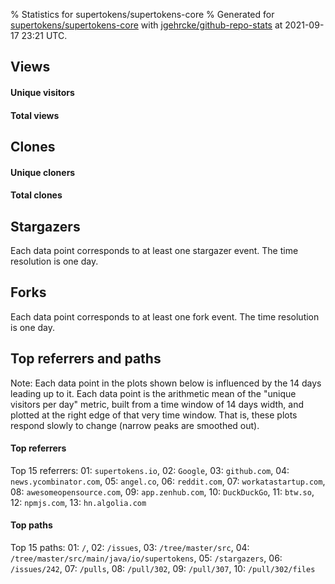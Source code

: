 % Statistics for supertokens/supertokens-core
% Generated for [supertokens/supertokens-core](https://github.com/supertokens/supertokens-core) with [jgehrcke/github-repo-stats](https://github.com/jgehrcke/github-repo-stats) at 2021-09-17 23:21 UTC.


## Views

#### Unique visitors
<div id="chart_views_unique" class="full-width-chart"></div>

#### Total views
<div id="chart_views_total" class="full-width-chart"></div>

<div class="pagebreak-for-print"> </div>


## Clones

#### Unique cloners
<div id="chart_clones_unique" class="full-width-chart"></div>

#### Total clones
<div id="chart_clones_total" class="full-width-chart"></div>



<div class="pagebreak-for-print"> </div>



## Stargazers

Each data point corresponds to at least one stargazer event.
The time resolution is one day.

<div id="chart_stargazers" class="full-width-chart"></div>




## Forks

Each data point corresponds to at least one fork event.
The time resolution is one day.

<div id="chart_forks" class="full-width-chart"></div>




<div class="pagebreak-for-print"> </div>



## Top referrers and paths


Note: Each data point in the plots shown below is influenced by the 14 days
leading up to it. Each data point is the arithmetic mean of the "unique
visitors per day" metric, built from a time window of 14 days width, and
plotted at the right edge of that very time window. That is, these plots
respond slowly to change (narrow peaks are smoothed out).




#### Top referrers


<div id="chart_referrers_top_n_alltime" class="full-width-chart"></div>

Top 15 referrers: 01: `supertokens.io`, 02: `Google`, 03: `github.com`, 04: `news.ycombinator.com`, 05: `angel.co`, 06: `reddit.com`, 07: `workatastartup.com`, 08: `awesomeopensource.com`, 09: `app.zenhub.com`, 10: `DuckDuckGo`, 11: `btw.so`, 12: `npmjs.com`, 13: `hn.algolia.com`





#### Top paths


<div id="chart_paths_top_n_alltime" class="full-width-chart"></div>

Top 15 paths: 01: `/`, 02: `/issues`, 03: `/tree/master/src`, 04: `/tree/master/src/main/java/io/supertokens`, 05: `/stargazers`, 06: `/issues/242`, 07: `/pulls`, 08: `/pull/302`, 09: `/pull/307`, 10: `/pull/302/files`


<script type="text/javascript">
    vegaEmbed('#chart_views_unique', {"$schema": "https://vega.github.io/schema/vega-lite/v4.8.1.json", "config": {"arc": {"fill": "#1b1e23"}, "area": {"fill": "#1b1e23"}, "axisBottom": {"domainColor": "#a9b4c4", "gridColor": "#a9b4c4", "labelColor": "#1b1e23", "labelFont": "relative-mono-11-pitch-pro, Menlo, monospace", "tickColor": "#a9b4c4", "titleColor": "#1b1e23", "titleFont": "relative-mono-11-pitch-pro, Menlo, monospace"}, "axisLeft": {"domainColor": "#a9b4c4", "gridColor": "#a9b4c4", "labelColor": "#1b1e23", "labelFont": "relative-mono-11-pitch-pro, Menlo, monospace", "tickColor": "#a9b4c4", "titleColor": "#1b1e23", "titleFont": "relative-mono-11-pitch-pro, Menlo, monospace"}, "axisX": {"grid": false}, "axisY": {"grid": false, "labelBound": true}, "background": "#FFFFFF", "group": {"fill": "#FFFFFF"}, "header": {"fontWeight": 400, "labelFont": "relative-mono-11-pitch-pro, Menlo, monospace", "titleFont": "relative-mono-11-pitch-pro, Menlo, monospace"}, "legend": {"labelFont": "relative-mono-11-pitch-pro, Menlo, monospace", "symbolSize": 200, "symbolType": "circle", "titleFont": "relative-mono-11-pitch-pro, Menlo, monospace"}, "line": {"color": "#1b1e23", "stroke": "#1b1e23"}, "path": {"stroke": "#1b1e23"}, "point": {"color": "#1b1e23", "cursor": "pointer", "filled": true, "size": 100}, "range": {"category": ["#85a2f7", "#ea9755", "#7eb36a", "#f07071", "#bc85d9", "#e587b6", "#a9b4c4", "#d4c05e", "#64b9c4"]}, "style": {"bar": {"fill": "#1b1e23"}, "text": {"font": "relative-mono-11-pitch-pro, Menlo, monospace", "fontWeight": 400}}, "symbol": {"shape": "circle"}, "title": {"anchor": "start", "font": "relative-mono-11-pitch-pro, Menlo, monospace", "fontWeight": 400}, "trail": {"color": "#1b1e23", "stroke": "#1b1e23"}, "view": {"stroke": null}}, "data": {"name": "data-1f591db9b6091e19b7efa491829a7fa6"}, "datasets": {"data-1f591db9b6091e19b7efa491829a7fa6": [{"time": "2021-09-02T00:00:00+00:00", "views_total": 34, "views_unique": 17}, {"time": "2021-09-03T00:00:00+00:00", "views_total": 72, "views_unique": 25}, {"time": "2021-09-04T00:00:00+00:00", "views_total": 56, "views_unique": 20}, {"time": "2021-09-05T00:00:00+00:00", "views_total": 32, "views_unique": 16}, {"time": "2021-09-06T00:00:00+00:00", "views_total": 83, "views_unique": 30}, {"time": "2021-09-07T00:00:00+00:00", "views_total": 96, "views_unique": 34}, {"time": "2021-09-08T00:00:00+00:00", "views_total": 119, "views_unique": 27}, {"time": "2021-09-09T00:00:00+00:00", "views_total": 98, "views_unique": 21}, {"time": "2021-09-10T00:00:00+00:00", "views_total": 106, "views_unique": 41}, {"time": "2021-09-11T00:00:00+00:00", "views_total": 73, "views_unique": 18}, {"time": "2021-09-12T00:00:00+00:00", "views_total": 45, "views_unique": 15}, {"time": "2021-09-13T00:00:00+00:00", "views_total": 121, "views_unique": 38}, {"time": "2021-09-14T00:00:00+00:00", "views_total": 184, "views_unique": 39}, {"time": "2021-09-15T00:00:00+00:00", "views_total": 160, "views_unique": 43}, {"time": "2021-09-16T00:00:00+00:00", "views_total": 125, "views_unique": 31}, {"time": "2021-09-17T00:00:00+00:00", "views_total": 119, "views_unique": 41}]}, "encoding": {"x": {"field": "time", "timeUnit": "yearmonthdate", "title": "date", "type": "temporal"}, "y": {"field": "views_unique", "scale": {"domain": [0, 47.300000000000004], "zero": true}, "title": "unique views per day", "type": "quantitative"}}, "height": 200, "mark": {"point": true, "type": "line"}, "padding": 10, "width": "container"}, {"actions": false, "renderer": "svg"}).catch(console.error);
vegaEmbed('#chart_views_total', {"$schema": "https://vega.github.io/schema/vega-lite/v4.8.1.json", "config": {"arc": {"fill": "#1b1e23"}, "area": {"fill": "#1b1e23"}, "axisBottom": {"domainColor": "#a9b4c4", "gridColor": "#a9b4c4", "labelColor": "#1b1e23", "labelFont": "relative-mono-11-pitch-pro, Menlo, monospace", "tickColor": "#a9b4c4", "titleColor": "#1b1e23", "titleFont": "relative-mono-11-pitch-pro, Menlo, monospace"}, "axisLeft": {"domainColor": "#a9b4c4", "gridColor": "#a9b4c4", "labelColor": "#1b1e23", "labelFont": "relative-mono-11-pitch-pro, Menlo, monospace", "tickColor": "#a9b4c4", "titleColor": "#1b1e23", "titleFont": "relative-mono-11-pitch-pro, Menlo, monospace"}, "axisX": {"grid": false}, "axisY": {"grid": false, "labelBound": true}, "background": "#FFFFFF", "group": {"fill": "#FFFFFF"}, "header": {"fontWeight": 400, "labelFont": "relative-mono-11-pitch-pro, Menlo, monospace", "titleFont": "relative-mono-11-pitch-pro, Menlo, monospace"}, "legend": {"labelFont": "relative-mono-11-pitch-pro, Menlo, monospace", "symbolSize": 200, "symbolType": "circle", "titleFont": "relative-mono-11-pitch-pro, Menlo, monospace"}, "line": {"color": "#1b1e23", "stroke": "#1b1e23"}, "path": {"stroke": "#1b1e23"}, "point": {"color": "#1b1e23", "cursor": "pointer", "filled": true, "size": 100}, "range": {"category": ["#85a2f7", "#ea9755", "#7eb36a", "#f07071", "#bc85d9", "#e587b6", "#a9b4c4", "#d4c05e", "#64b9c4"]}, "style": {"bar": {"fill": "#1b1e23"}, "text": {"font": "relative-mono-11-pitch-pro, Menlo, monospace", "fontWeight": 400}}, "symbol": {"shape": "circle"}, "title": {"anchor": "start", "font": "relative-mono-11-pitch-pro, Menlo, monospace", "fontWeight": 400}, "trail": {"color": "#1b1e23", "stroke": "#1b1e23"}, "view": {"stroke": null}}, "data": {"name": "data-1f591db9b6091e19b7efa491829a7fa6"}, "datasets": {"data-1f591db9b6091e19b7efa491829a7fa6": [{"time": "2021-09-02T00:00:00+00:00", "views_total": 34, "views_unique": 17}, {"time": "2021-09-03T00:00:00+00:00", "views_total": 72, "views_unique": 25}, {"time": "2021-09-04T00:00:00+00:00", "views_total": 56, "views_unique": 20}, {"time": "2021-09-05T00:00:00+00:00", "views_total": 32, "views_unique": 16}, {"time": "2021-09-06T00:00:00+00:00", "views_total": 83, "views_unique": 30}, {"time": "2021-09-07T00:00:00+00:00", "views_total": 96, "views_unique": 34}, {"time": "2021-09-08T00:00:00+00:00", "views_total": 119, "views_unique": 27}, {"time": "2021-09-09T00:00:00+00:00", "views_total": 98, "views_unique": 21}, {"time": "2021-09-10T00:00:00+00:00", "views_total": 106, "views_unique": 41}, {"time": "2021-09-11T00:00:00+00:00", "views_total": 73, "views_unique": 18}, {"time": "2021-09-12T00:00:00+00:00", "views_total": 45, "views_unique": 15}, {"time": "2021-09-13T00:00:00+00:00", "views_total": 121, "views_unique": 38}, {"time": "2021-09-14T00:00:00+00:00", "views_total": 184, "views_unique": 39}, {"time": "2021-09-15T00:00:00+00:00", "views_total": 160, "views_unique": 43}, {"time": "2021-09-16T00:00:00+00:00", "views_total": 125, "views_unique": 31}, {"time": "2021-09-17T00:00:00+00:00", "views_total": 119, "views_unique": 41}]}, "encoding": {"x": {"field": "time", "timeUnit": "yearmonthdate", "title": "date", "type": "temporal"}, "y": {"field": "views_total", "scale": {"domain": [0, 202.4], "zero": true}, "title": "total views per day", "type": "quantitative"}}, "height": 200, "mark": {"point": true, "type": "line"}, "padding": 10, "width": "container"}, {"actions": false, "renderer": "svg"}).catch(console.error);
vegaEmbed('#chart_clones_unique', {"$schema": "https://vega.github.io/schema/vega-lite/v4.8.1.json", "config": {"arc": {"fill": "#1b1e23"}, "area": {"fill": "#1b1e23"}, "axisBottom": {"domainColor": "#a9b4c4", "gridColor": "#a9b4c4", "labelColor": "#1b1e23", "labelFont": "relative-mono-11-pitch-pro, Menlo, monospace", "tickColor": "#a9b4c4", "titleColor": "#1b1e23", "titleFont": "relative-mono-11-pitch-pro, Menlo, monospace"}, "axisLeft": {"domainColor": "#a9b4c4", "gridColor": "#a9b4c4", "labelColor": "#1b1e23", "labelFont": "relative-mono-11-pitch-pro, Menlo, monospace", "tickColor": "#a9b4c4", "titleColor": "#1b1e23", "titleFont": "relative-mono-11-pitch-pro, Menlo, monospace"}, "axisX": {"grid": false}, "axisY": {"grid": false, "labelBound": true}, "background": "#FFFFFF", "group": {"fill": "#FFFFFF"}, "header": {"fontWeight": 400, "labelFont": "relative-mono-11-pitch-pro, Menlo, monospace", "titleFont": "relative-mono-11-pitch-pro, Menlo, monospace"}, "legend": {"labelFont": "relative-mono-11-pitch-pro, Menlo, monospace", "symbolSize": 200, "symbolType": "circle", "titleFont": "relative-mono-11-pitch-pro, Menlo, monospace"}, "line": {"color": "#1b1e23", "stroke": "#1b1e23"}, "path": {"stroke": "#1b1e23"}, "point": {"color": "#1b1e23", "cursor": "pointer", "filled": true, "size": 100}, "range": {"category": ["#85a2f7", "#ea9755", "#7eb36a", "#f07071", "#bc85d9", "#e587b6", "#a9b4c4", "#d4c05e", "#64b9c4"]}, "style": {"bar": {"fill": "#1b1e23"}, "text": {"font": "relative-mono-11-pitch-pro, Menlo, monospace", "fontWeight": 400}}, "symbol": {"shape": "circle"}, "title": {"anchor": "start", "font": "relative-mono-11-pitch-pro, Menlo, monospace", "fontWeight": 400}, "trail": {"color": "#1b1e23", "stroke": "#1b1e23"}, "view": {"stroke": null}}, "data": {"name": "data-dfd4f37e7d1d7501137d8a59f8ec25d1"}, "datasets": {"data-dfd4f37e7d1d7501137d8a59f8ec25d1": [{"clones_total": 0, "clones_unique": 0, "time": "2021-09-02T00:00:00+00:00"}, {"clones_total": 2, "clones_unique": 2, "time": "2021-09-03T00:00:00+00:00"}, {"clones_total": 2, "clones_unique": 2, "time": "2021-09-04T00:00:00+00:00"}, {"clones_total": 1, "clones_unique": 1, "time": "2021-09-05T00:00:00+00:00"}, {"clones_total": 5, "clones_unique": 5, "time": "2021-09-06T00:00:00+00:00"}, {"clones_total": 8, "clones_unique": 3, "time": "2021-09-07T00:00:00+00:00"}, {"clones_total": 18, "clones_unique": 5, "time": "2021-09-08T00:00:00+00:00"}, {"clones_total": 5, "clones_unique": 4, "time": "2021-09-09T00:00:00+00:00"}, {"clones_total": 10, "clones_unique": 8, "time": "2021-09-10T00:00:00+00:00"}, {"clones_total": 18, "clones_unique": 7, "time": "2021-09-11T00:00:00+00:00"}, {"clones_total": 4, "clones_unique": 4, "time": "2021-09-12T00:00:00+00:00"}, {"clones_total": 9, "clones_unique": 4, "time": "2021-09-13T00:00:00+00:00"}, {"clones_total": 7, "clones_unique": 5, "time": "2021-09-14T00:00:00+00:00"}, {"clones_total": 7, "clones_unique": 3, "time": "2021-09-15T00:00:00+00:00"}, {"clones_total": 15, "clones_unique": 6, "time": "2021-09-16T00:00:00+00:00"}, {"clones_total": 19, "clones_unique": 3, "time": "2021-09-17T00:00:00+00:00"}]}, "encoding": {"x": {"field": "time", "timeUnit": "yearmonthdate", "title": "date", "type": "temporal"}, "y": {"field": "clones_unique", "scale": {"domain": [0, 8.8], "zero": true}, "title": "unique clones per day", "type": "quantitative"}}, "height": 200, "mark": {"point": true, "type": "line"}, "padding": 10, "width": "container"}, {"actions": false, "renderer": "svg"}).catch(console.error);
vegaEmbed('#chart_clones_total', {"$schema": "https://vega.github.io/schema/vega-lite/v4.8.1.json", "config": {"arc": {"fill": "#1b1e23"}, "area": {"fill": "#1b1e23"}, "axisBottom": {"domainColor": "#a9b4c4", "gridColor": "#a9b4c4", "labelColor": "#1b1e23", "labelFont": "relative-mono-11-pitch-pro, Menlo, monospace", "tickColor": "#a9b4c4", "titleColor": "#1b1e23", "titleFont": "relative-mono-11-pitch-pro, Menlo, monospace"}, "axisLeft": {"domainColor": "#a9b4c4", "gridColor": "#a9b4c4", "labelColor": "#1b1e23", "labelFont": "relative-mono-11-pitch-pro, Menlo, monospace", "tickColor": "#a9b4c4", "titleColor": "#1b1e23", "titleFont": "relative-mono-11-pitch-pro, Menlo, monospace"}, "axisX": {"grid": false}, "axisY": {"grid": false, "labelBound": true}, "background": "#FFFFFF", "group": {"fill": "#FFFFFF"}, "header": {"fontWeight": 400, "labelFont": "relative-mono-11-pitch-pro, Menlo, monospace", "titleFont": "relative-mono-11-pitch-pro, Menlo, monospace"}, "legend": {"labelFont": "relative-mono-11-pitch-pro, Menlo, monospace", "symbolSize": 200, "symbolType": "circle", "titleFont": "relative-mono-11-pitch-pro, Menlo, monospace"}, "line": {"color": "#1b1e23", "stroke": "#1b1e23"}, "path": {"stroke": "#1b1e23"}, "point": {"color": "#1b1e23", "cursor": "pointer", "filled": true, "size": 100}, "range": {"category": ["#85a2f7", "#ea9755", "#7eb36a", "#f07071", "#bc85d9", "#e587b6", "#a9b4c4", "#d4c05e", "#64b9c4"]}, "style": {"bar": {"fill": "#1b1e23"}, "text": {"font": "relative-mono-11-pitch-pro, Menlo, monospace", "fontWeight": 400}}, "symbol": {"shape": "circle"}, "title": {"anchor": "start", "font": "relative-mono-11-pitch-pro, Menlo, monospace", "fontWeight": 400}, "trail": {"color": "#1b1e23", "stroke": "#1b1e23"}, "view": {"stroke": null}}, "data": {"name": "data-dfd4f37e7d1d7501137d8a59f8ec25d1"}, "datasets": {"data-dfd4f37e7d1d7501137d8a59f8ec25d1": [{"clones_total": 0, "clones_unique": 0, "time": "2021-09-02T00:00:00+00:00"}, {"clones_total": 2, "clones_unique": 2, "time": "2021-09-03T00:00:00+00:00"}, {"clones_total": 2, "clones_unique": 2, "time": "2021-09-04T00:00:00+00:00"}, {"clones_total": 1, "clones_unique": 1, "time": "2021-09-05T00:00:00+00:00"}, {"clones_total": 5, "clones_unique": 5, "time": "2021-09-06T00:00:00+00:00"}, {"clones_total": 8, "clones_unique": 3, "time": "2021-09-07T00:00:00+00:00"}, {"clones_total": 18, "clones_unique": 5, "time": "2021-09-08T00:00:00+00:00"}, {"clones_total": 5, "clones_unique": 4, "time": "2021-09-09T00:00:00+00:00"}, {"clones_total": 10, "clones_unique": 8, "time": "2021-09-10T00:00:00+00:00"}, {"clones_total": 18, "clones_unique": 7, "time": "2021-09-11T00:00:00+00:00"}, {"clones_total": 4, "clones_unique": 4, "time": "2021-09-12T00:00:00+00:00"}, {"clones_total": 9, "clones_unique": 4, "time": "2021-09-13T00:00:00+00:00"}, {"clones_total": 7, "clones_unique": 5, "time": "2021-09-14T00:00:00+00:00"}, {"clones_total": 7, "clones_unique": 3, "time": "2021-09-15T00:00:00+00:00"}, {"clones_total": 15, "clones_unique": 6, "time": "2021-09-16T00:00:00+00:00"}, {"clones_total": 19, "clones_unique": 3, "time": "2021-09-17T00:00:00+00:00"}]}, "encoding": {"x": {"field": "time", "timeUnit": "yearmonthdate", "title": "date", "type": "temporal"}, "y": {"field": "clones_total", "scale": {"domain": [0, 20.900000000000002], "zero": true}, "title": "total clones per day", "type": "quantitative"}}, "height": 200, "mark": {"point": true, "type": "line"}, "padding": 10, "width": "container"}, {"actions": false, "renderer": "svg"}).catch(console.error);
vegaEmbed('#chart_stargazers', {"$schema": "https://vega.github.io/schema/vega-lite/v4.8.1.json", "config": {"arc": {"fill": "#1b1e23"}, "area": {"fill": "#1b1e23"}, "axisBottom": {"domainColor": "#a9b4c4", "gridColor": "#a9b4c4", "labelColor": "#1b1e23", "labelFont": "relative-mono-11-pitch-pro, Menlo, monospace", "tickColor": "#a9b4c4", "titleColor": "#1b1e23", "titleFont": "relative-mono-11-pitch-pro, Menlo, monospace"}, "axisLeft": {"domainColor": "#a9b4c4", "gridColor": "#a9b4c4", "labelColor": "#1b1e23", "labelFont": "relative-mono-11-pitch-pro, Menlo, monospace", "tickColor": "#a9b4c4", "titleColor": "#1b1e23", "titleFont": "relative-mono-11-pitch-pro, Menlo, monospace"}, "axisX": {"grid": false}, "axisY": {"grid": false}, "background": "#FFFFFF", "group": {"fill": "#FFFFFF"}, "header": {"fontWeight": 400, "labelFont": "relative-mono-11-pitch-pro, Menlo, monospace", "titleFont": "relative-mono-11-pitch-pro, Menlo, monospace"}, "legend": {"labelFont": "relative-mono-11-pitch-pro, Menlo, monospace", "symbolSize": 200, "symbolType": "circle", "titleFont": "relative-mono-11-pitch-pro, Menlo, monospace"}, "line": {"color": "#1b1e23", "stroke": "#1b1e23"}, "path": {"stroke": "#1b1e23"}, "point": {"color": "#1b1e23", "cursor": "pointer", "filled": true, "size": 100}, "range": {"category": ["#85a2f7", "#ea9755", "#7eb36a", "#f07071", "#bc85d9", "#e587b6", "#a9b4c4", "#d4c05e", "#64b9c4"]}, "style": {"bar": {"fill": "#1b1e23"}, "text": {"font": "relative-mono-11-pitch-pro, Menlo, monospace", "fontWeight": 400}}, "symbol": {"shape": "circle"}, "title": {"anchor": "start", "font": "relative-mono-11-pitch-pro, Menlo, monospace", "fontWeight": 400}, "trail": {"color": "#1b1e23", "stroke": "#1b1e23"}, "view": {"stroke": null}}, "data": {"name": "data-7990a4bad1189de63b34097ce0967dd9"}, "datasets": {"data-7990a4bad1189de63b34097ce0967dd9": [{"stars_cumulative": 1.0, "time": "2020-01-30T00:00:00+00:00"}, {"stars_cumulative": 2.0, "time": "2020-02-28T19:00:00+00:00"}, {"stars_cumulative": 9.0, "time": "2020-03-05T18:00:00+00:00"}, {"stars_cumulative": 11.0, "time": "2020-03-11T17:00:00+00:00"}, {"stars_cumulative": 18.0, "time": "2020-03-23T15:00:00+00:00"}, {"stars_cumulative": 19.0, "time": "2020-03-29T14:00:00+00:00"}, {"stars_cumulative": 25.0, "time": "2020-04-04T13:00:00+00:00"}, {"stars_cumulative": 26.0, "time": "2020-04-10T12:00:00+00:00"}, {"stars_cumulative": 28.0, "time": "2020-04-16T11:00:00+00:00"}, {"stars_cumulative": 30.0, "time": "2020-04-22T10:00:00+00:00"}, {"stars_cumulative": 31.0, "time": "2020-04-28T09:00:00+00:00"}, {"stars_cumulative": 34.0, "time": "2020-05-04T08:00:00+00:00"}, {"stars_cumulative": 36.0, "time": "2020-05-10T07:00:00+00:00"}, {"stars_cumulative": 40.0, "time": "2020-05-16T06:00:00+00:00"}, {"stars_cumulative": 41.0, "time": "2020-05-28T04:00:00+00:00"}, {"stars_cumulative": 42.0, "time": "2020-06-03T03:00:00+00:00"}, {"stars_cumulative": 43.0, "time": "2020-06-09T02:00:00+00:00"}, {"stars_cumulative": 44.0, "time": "2020-06-21T00:00:00+00:00"}, {"stars_cumulative": 47.0, "time": "2020-06-26T23:00:00+00:00"}, {"stars_cumulative": 49.0, "time": "2020-07-02T22:00:00+00:00"}, {"stars_cumulative": 51.0, "time": "2020-07-14T20:00:00+00:00"}, {"stars_cumulative": 56.0, "time": "2020-07-26T18:00:00+00:00"}, {"stars_cumulative": 58.0, "time": "2020-08-01T17:00:00+00:00"}, {"stars_cumulative": 63.0, "time": "2020-08-25T13:00:00+00:00"}, {"stars_cumulative": 68.0, "time": "2020-08-31T12:00:00+00:00"}, {"stars_cumulative": 77.0, "time": "2020-09-06T11:00:00+00:00"}, {"stars_cumulative": 85.0, "time": "2020-09-12T10:00:00+00:00"}, {"stars_cumulative": 101.0, "time": "2020-09-18T09:00:00+00:00"}, {"stars_cumulative": 112.0, "time": "2020-09-24T08:00:00+00:00"}, {"stars_cumulative": 119.0, "time": "2020-09-30T07:00:00+00:00"}, {"stars_cumulative": 130.0, "time": "2020-10-06T06:00:00+00:00"}, {"stars_cumulative": 132.0, "time": "2020-10-12T05:00:00+00:00"}, {"stars_cumulative": 138.0, "time": "2020-10-18T04:00:00+00:00"}, {"stars_cumulative": 145.0, "time": "2020-10-24T03:00:00+00:00"}, {"stars_cumulative": 153.0, "time": "2020-10-30T02:00:00+00:00"}, {"stars_cumulative": 157.0, "time": "2020-11-05T01:00:00+00:00"}, {"stars_cumulative": 159.0, "time": "2020-11-11T00:00:00+00:00"}, {"stars_cumulative": 161.0, "time": "2020-11-16T23:00:00+00:00"}, {"stars_cumulative": 164.0, "time": "2020-11-22T22:00:00+00:00"}, {"stars_cumulative": 233.0, "time": "2020-11-28T21:00:00+00:00"}, {"stars_cumulative": 245.0, "time": "2020-12-04T20:00:00+00:00"}, {"stars_cumulative": 281.0, "time": "2020-12-10T19:00:00+00:00"}, {"stars_cumulative": 1564.0, "time": "2020-12-16T18:00:00+00:00"}, {"stars_cumulative": 1692.0, "time": "2020-12-22T17:00:00+00:00"}, {"stars_cumulative": 1720.0, "time": "2020-12-28T16:00:00+00:00"}, {"stars_cumulative": 1748.0, "time": "2021-01-03T15:00:00+00:00"}, {"stars_cumulative": 1768.0, "time": "2021-01-09T14:00:00+00:00"}, {"stars_cumulative": 1795.0, "time": "2021-01-15T13:00:00+00:00"}, {"stars_cumulative": 1808.0, "time": "2021-01-21T12:00:00+00:00"}, {"stars_cumulative": 1826.0, "time": "2021-01-27T11:00:00+00:00"}, {"stars_cumulative": 1839.0, "time": "2021-02-02T10:00:00+00:00"}, {"stars_cumulative": 1859.0, "time": "2021-02-08T09:00:00+00:00"}, {"stars_cumulative": 1875.0, "time": "2021-02-14T08:00:00+00:00"}, {"stars_cumulative": 1893.0, "time": "2021-02-20T07:00:00+00:00"}, {"stars_cumulative": 1905.0, "time": "2021-02-26T06:00:00+00:00"}, {"stars_cumulative": 1981.0, "time": "2021-03-04T05:00:00+00:00"}, {"stars_cumulative": 1996.0, "time": "2021-03-10T04:00:00+00:00"}, {"stars_cumulative": 2008.0, "time": "2021-03-16T03:00:00+00:00"}, {"stars_cumulative": 2024.0, "time": "2021-03-22T02:00:00+00:00"}, {"stars_cumulative": 2037.0, "time": "2021-03-28T01:00:00+00:00"}, {"stars_cumulative": 2052.0, "time": "2021-04-03T00:00:00+00:00"}, {"stars_cumulative": 2073.0, "time": "2021-04-08T23:00:00+00:00"}, {"stars_cumulative": 2098.0, "time": "2021-04-14T22:00:00+00:00"}, {"stars_cumulative": 2136.0, "time": "2021-04-20T21:00:00+00:00"}, {"stars_cumulative": 2167.0, "time": "2021-04-26T20:00:00+00:00"}, {"stars_cumulative": 2190.0, "time": "2021-05-02T19:00:00+00:00"}, {"stars_cumulative": 2204.0, "time": "2021-05-08T18:00:00+00:00"}, {"stars_cumulative": 2220.0, "time": "2021-05-14T17:00:00+00:00"}, {"stars_cumulative": 2266.0, "time": "2021-05-20T16:00:00+00:00"}, {"stars_cumulative": 2290.0, "time": "2021-05-26T15:00:00+00:00"}, {"stars_cumulative": 2303.0, "time": "2021-06-01T14:00:00+00:00"}, {"stars_cumulative": 2317.0, "time": "2021-06-07T13:00:00+00:00"}, {"stars_cumulative": 2339.0, "time": "2021-06-13T12:00:00+00:00"}, {"stars_cumulative": 2354.0, "time": "2021-06-19T11:00:00+00:00"}, {"stars_cumulative": 2365.0, "time": "2021-06-25T10:00:00+00:00"}, {"stars_cumulative": 2375.0, "time": "2021-07-01T09:00:00+00:00"}, {"stars_cumulative": 2387.0, "time": "2021-07-07T08:00:00+00:00"}, {"stars_cumulative": 2442.0, "time": "2021-07-13T07:00:00+00:00"}, {"stars_cumulative": 2502.0, "time": "2021-07-19T06:00:00+00:00"}, {"stars_cumulative": 2518.0, "time": "2021-07-25T05:00:00+00:00"}, {"stars_cumulative": 2543.0, "time": "2021-07-31T04:00:00+00:00"}, {"stars_cumulative": 2570.0, "time": "2021-08-06T03:00:00+00:00"}, {"stars_cumulative": 2587.0, "time": "2021-08-12T02:00:00+00:00"}, {"stars_cumulative": 2605.0, "time": "2021-08-18T01:00:00+00:00"}, {"stars_cumulative": 2619.0, "time": "2021-08-24T00:00:00+00:00"}, {"stars_cumulative": 2630.0, "time": "2021-08-29T23:00:00+00:00"}, {"stars_cumulative": 2636.0, "time": "2021-09-04T22:00:00+00:00"}, {"stars_cumulative": 2654.0, "time": "2021-09-10T21:00:00+00:00"}, {"stars_cumulative": 2657.0, "time": "2021-09-16T20:00:00+00:00"}]}, "encoding": {"x": {"field": "time", "scale": {"domain": ["2020-01-30", "2021-09-16"]}, "timeUnit": "yearmonthdate", "title": "date", "type": "temporal"}, "y": {"field": "stars_cumulative", "scale": {"domain": [0, 2922.7000000000003], "zero": true}, "title": "stargazer count (cumulative)", "type": "quantitative"}}, "height": 300, "mark": {"point": true, "type": "line"}, "padding": 10, "width": "container"}, {"actions": false, "renderer": "svg"}).catch(console.error);
vegaEmbed('#chart_forks', {"$schema": "https://vega.github.io/schema/vega-lite/v4.8.1.json", "config": {"arc": {"fill": "#1b1e23"}, "area": {"fill": "#1b1e23"}, "axisBottom": {"domainColor": "#a9b4c4", "gridColor": "#a9b4c4", "labelColor": "#1b1e23", "labelFont": "relative-mono-11-pitch-pro, Menlo, monospace", "tickColor": "#a9b4c4", "titleColor": "#1b1e23", "titleFont": "relative-mono-11-pitch-pro, Menlo, monospace"}, "axisLeft": {"domainColor": "#a9b4c4", "gridColor": "#a9b4c4", "labelColor": "#1b1e23", "labelFont": "relative-mono-11-pitch-pro, Menlo, monospace", "tickColor": "#a9b4c4", "titleColor": "#1b1e23", "titleFont": "relative-mono-11-pitch-pro, Menlo, monospace"}, "axisX": {"grid": false}, "axisY": {"grid": false}, "background": "#FFFFFF", "group": {"fill": "#FFFFFF"}, "header": {"fontWeight": 400, "labelFont": "relative-mono-11-pitch-pro, Menlo, monospace", "titleFont": "relative-mono-11-pitch-pro, Menlo, monospace"}, "legend": {"labelFont": "relative-mono-11-pitch-pro, Menlo, monospace", "symbolSize": 200, "symbolType": "circle", "titleFont": "relative-mono-11-pitch-pro, Menlo, monospace"}, "line": {"color": "#1b1e23", "stroke": "#1b1e23"}, "path": {"stroke": "#1b1e23"}, "point": {"color": "#1b1e23", "cursor": "pointer", "filled": true, "size": 100}, "range": {"category": ["#85a2f7", "#ea9755", "#7eb36a", "#f07071", "#bc85d9", "#e587b6", "#a9b4c4", "#d4c05e", "#64b9c4"]}, "style": {"bar": {"fill": "#1b1e23"}, "text": {"font": "relative-mono-11-pitch-pro, Menlo, monospace", "fontWeight": 400}}, "symbol": {"shape": "circle"}, "title": {"anchor": "start", "font": "relative-mono-11-pitch-pro, Menlo, monospace", "fontWeight": 400}, "trail": {"color": "#1b1e23", "stroke": "#1b1e23"}, "view": {"stroke": null}}, "data": {"name": "data-458b9590151ba58329f0ec17205adc63"}, "datasets": {"data-458b9590151ba58329f0ec17205adc63": [{"forks_cumulative": 1.0, "time": "2020-08-04T00:00:00+00:00"}, {"forks_cumulative": 2.0, "time": "2020-08-24T05:00:00+00:00"}, {"forks_cumulative": 4.0, "time": "2020-08-28T06:00:00+00:00"}, {"forks_cumulative": 5.0, "time": "2020-09-09T09:00:00+00:00"}, {"forks_cumulative": 6.0, "time": "2020-09-21T12:00:00+00:00"}, {"forks_cumulative": 7.0, "time": "2020-09-25T13:00:00+00:00"}, {"forks_cumulative": 9.0, "time": "2020-09-29T14:00:00+00:00"}, {"forks_cumulative": 10.0, "time": "2020-10-03T15:00:00+00:00"}, {"forks_cumulative": 11.0, "time": "2020-10-07T16:00:00+00:00"}, {"forks_cumulative": 12.0, "time": "2020-11-29T05:00:00+00:00"}, {"forks_cumulative": 24.0, "time": "2020-12-15T09:00:00+00:00"}, {"forks_cumulative": 37.0, "time": "2020-12-19T10:00:00+00:00"}, {"forks_cumulative": 44.0, "time": "2020-12-23T11:00:00+00:00"}, {"forks_cumulative": 45.0, "time": "2020-12-27T12:00:00+00:00"}, {"forks_cumulative": 50.0, "time": "2021-01-04T14:00:00+00:00"}, {"forks_cumulative": 51.0, "time": "2021-02-05T22:00:00+00:00"}, {"forks_cumulative": 52.0, "time": "2021-02-18T01:00:00+00:00"}, {"forks_cumulative": 53.0, "time": "2021-02-22T02:00:00+00:00"}, {"forks_cumulative": 54.0, "time": "2021-02-26T03:00:00+00:00"}, {"forks_cumulative": 56.0, "time": "2021-03-02T04:00:00+00:00"}, {"forks_cumulative": 57.0, "time": "2021-03-22T09:00:00+00:00"}, {"forks_cumulative": 58.0, "time": "2021-04-11T14:00:00+00:00"}, {"forks_cumulative": 59.0, "time": "2021-04-15T15:00:00+00:00"}, {"forks_cumulative": 61.0, "time": "2021-04-19T16:00:00+00:00"}, {"forks_cumulative": 65.0, "time": "2021-04-23T17:00:00+00:00"}, {"forks_cumulative": 66.0, "time": "2021-04-27T18:00:00+00:00"}, {"forks_cumulative": 68.0, "time": "2021-05-01T19:00:00+00:00"}, {"forks_cumulative": 69.0, "time": "2021-05-05T20:00:00+00:00"}, {"forks_cumulative": 70.0, "time": "2021-05-09T21:00:00+00:00"}, {"forks_cumulative": 71.0, "time": "2021-05-26T01:00:00+00:00"}, {"forks_cumulative": 72.0, "time": "2021-06-03T03:00:00+00:00"}, {"forks_cumulative": 73.0, "time": "2021-06-07T04:00:00+00:00"}, {"forks_cumulative": 74.0, "time": "2021-06-11T05:00:00+00:00"}, {"forks_cumulative": 75.0, "time": "2021-06-15T06:00:00+00:00"}, {"forks_cumulative": 76.0, "time": "2021-06-27T09:00:00+00:00"}, {"forks_cumulative": 77.0, "time": "2021-07-09T12:00:00+00:00"}, {"forks_cumulative": 78.0, "time": "2021-07-13T13:00:00+00:00"}, {"forks_cumulative": 79.0, "time": "2021-07-17T14:00:00+00:00"}, {"forks_cumulative": 80.0, "time": "2021-07-21T15:00:00+00:00"}, {"forks_cumulative": 82.0, "time": "2021-08-02T18:00:00+00:00"}, {"forks_cumulative": 83.0, "time": "2021-08-06T19:00:00+00:00"}, {"forks_cumulative": 86.0, "time": "2021-08-10T20:00:00+00:00"}, {"forks_cumulative": 87.0, "time": "2021-08-18T22:00:00+00:00"}, {"forks_cumulative": 88.0, "time": "2021-08-22T23:00:00+00:00"}, {"forks_cumulative": 89.0, "time": "2021-09-04T02:00:00+00:00"}, {"forks_cumulative": 90.0, "time": "2021-09-12T04:00:00+00:00"}, {"forks_cumulative": 91.0, "time": "2021-09-16T05:00:00+00:00"}]}, "encoding": {"x": {"field": "time", "scale": {"domain": ["2020-01-30", "2021-09-16"]}, "timeUnit": "yearmonthdate", "title": "date", "type": "temporal"}, "y": {"field": "forks_cumulative", "scale": {"domain": [0, 100.10000000000001], "zero": true}, "title": "fork count (cumulative)", "type": "quantitative"}}, "height": 300, "mark": {"point": true, "type": "line"}, "padding": 10, "width": "container"}, {"actions": false, "renderer": "svg"}).catch(console.error);
vegaEmbed('#chart_referrers_top_n_alltime', {"$schema": "https://vega.github.io/schema/vega-lite/v4.8.1.json", "config": {"arc": {"fill": "#1b1e23"}, "area": {"fill": "#1b1e23"}, "axisBottom": {"domainColor": "#a9b4c4", "gridColor": "#a9b4c4", "labelColor": "#1b1e23", "labelFont": "relative-mono-11-pitch-pro, Menlo, monospace", "tickColor": "#a9b4c4", "titleColor": "#1b1e23", "titleFont": "relative-mono-11-pitch-pro, Menlo, monospace"}, "axisLeft": {"domainColor": "#a9b4c4", "gridColor": "#a9b4c4", "labelColor": "#1b1e23", "labelFont": "relative-mono-11-pitch-pro, Menlo, monospace", "tickColor": "#a9b4c4", "titleColor": "#1b1e23", "titleFont": "relative-mono-11-pitch-pro, Menlo, monospace"}, "axisX": {"grid": false}, "axisY": {"grid": false}, "background": "#FFFFFF", "group": {"fill": "#FFFFFF"}, "header": {"fontWeight": 400, "labelFont": "relative-mono-11-pitch-pro, Menlo, monospace", "titleFont": "relative-mono-11-pitch-pro, Menlo, monospace"}, "legend": {"labelFont": "relative-mono-11-pitch-pro, Menlo, monospace", "symbolSize": 200, "symbolType": "circle", "titleFont": "relative-mono-11-pitch-pro, Menlo, monospace"}, "line": {"color": "#1b1e23", "stroke": "#1b1e23"}, "path": {"stroke": "#1b1e23"}, "point": {"color": "#1b1e23", "cursor": "pointer", "filled": true, "size": 50}, "range": {"category": ["#85a2f7", "#ea9755", "#7eb36a", "#f07071", "#bc85d9", "#e587b6", "#a9b4c4", "#d4c05e", "#64b9c4"]}, "style": {"bar": {"fill": "#1b1e23"}, "text": {"font": "relative-mono-11-pitch-pro, Menlo, monospace", "fontWeight": 400}}, "symbol": {"shape": "circle"}, "title": {"anchor": "start", "font": "relative-mono-11-pitch-pro, Menlo, monospace", "fontWeight": 400}, "trail": {"color": "#1b1e23", "stroke": "#1b1e23"}, "view": {"stroke": null}}, "data": {"name": "data-2f2134feecf4c657cdddac7de1748ab5"}, "datasets": {"data-2f2134feecf4c657cdddac7de1748ab5": [{"referrer": "supertokens.io", "time": "2021-09-16T00:00:00+00:00", "views_unique": 100.0, "views_unique_norm": 7.142857142857143}, {"referrer": "supertokens.io", "time": "2021-09-17T00:00:00+00:00", "views_unique": 98.0, "views_unique_norm": 7.0}, {"referrer": "Google", "time": "2021-09-16T00:00:00+00:00", "views_unique": 78.0, "views_unique_norm": 5.571428571428571}, {"referrer": "Google", "time": "2021-09-17T00:00:00+00:00", "views_unique": 79.0, "views_unique_norm": 5.642857142857143}, {"referrer": "github.com", "time": "2021-09-16T00:00:00+00:00", "views_unique": 62.0, "views_unique_norm": 4.428571428571429}, {"referrer": "github.com", "time": "2021-09-17T00:00:00+00:00", "views_unique": 67.0, "views_unique_norm": 4.785714285714286}, {"referrer": "news.ycombinator.com", "time": "2021-09-16T00:00:00+00:00", "views_unique": 10.0, "views_unique_norm": 0.7142857142857143}, {"referrer": "news.ycombinator.com", "time": "2021-09-17T00:00:00+00:00", "views_unique": 9.0, "views_unique_norm": 0.6428571428571429}, {"referrer": "angel.co", "time": "2021-09-16T00:00:00+00:00", "views_unique": 9.0, "views_unique_norm": 0.6428571428571429}, {"referrer": "angel.co", "time": "2021-09-17T00:00:00+00:00", "views_unique": 8.0, "views_unique_norm": 0.5714285714285714}, {"referrer": "reddit.com", "time": "2021-09-16T00:00:00+00:00", "views_unique": 7.0, "views_unique_norm": 0.5}, {"referrer": "reddit.com", "time": "2021-09-17T00:00:00+00:00", "views_unique": 6.0, "views_unique_norm": 0.42857142857142855}, {"referrer": "workatastartup.com", "time": "2021-09-16T00:00:00+00:00", "views_unique": 2.0, "views_unique_norm": 0.14285714285714285}, {"referrer": "workatastartup.com", "time": "2021-09-17T00:00:00+00:00", "views_unique": 2.0, "views_unique_norm": 0.14285714285714285}, {"referrer": "awesomeopensource.com", "time": "2021-09-16T00:00:00+00:00", "views_unique": null, "views_unique_norm": null}, {"referrer": "awesomeopensource.com", "time": "2021-09-17T00:00:00+00:00", "views_unique": 2.0, "views_unique_norm": 0.14285714285714285}, {"referrer": "app.zenhub.com", "time": "2021-09-16T00:00:00+00:00", "views_unique": 1.0, "views_unique_norm": 0.07142857142857142}, {"referrer": "app.zenhub.com", "time": "2021-09-17T00:00:00+00:00", "views_unique": null, "views_unique_norm": null}, {"referrer": "DuckDuckGo", "time": "2021-09-16T00:00:00+00:00", "views_unique": null, "views_unique_norm": null}, {"referrer": "DuckDuckGo", "time": "2021-09-17T00:00:00+00:00", "views_unique": 1.0, "views_unique_norm": 0.07142857142857142}]}, "encoding": {"color": {"field": "referrer", "sort": {"field": "order"}, "type": "nominal"}, "x": {"field": "time", "timeUnit": "yearmonthdate", "title": "date", "type": "temporal"}, "y": {"field": "views_unique_norm", "scale": {"domain": [0, 7.8571428571428585], "zero": true}, "title": "unique visitors per day (mean from last 14 days)", "type": "quantitative"}}, "height": 300, "mark": {"point": true, "type": "line"}, "padding": 10, "width": "container"}, {"actions": false, "renderer": "svg"}).catch(console.error);
vegaEmbed('#chart_paths_top_n_alltime', {"$schema": "https://vega.github.io/schema/vega-lite/v4.8.1.json", "config": {"arc": {"fill": "#1b1e23"}, "area": {"fill": "#1b1e23"}, "axisBottom": {"domainColor": "#a9b4c4", "gridColor": "#a9b4c4", "labelColor": "#1b1e23", "labelFont": "relative-mono-11-pitch-pro, Menlo, monospace", "tickColor": "#a9b4c4", "titleColor": "#1b1e23", "titleFont": "relative-mono-11-pitch-pro, Menlo, monospace"}, "axisLeft": {"domainColor": "#a9b4c4", "gridColor": "#a9b4c4", "labelColor": "#1b1e23", "labelFont": "relative-mono-11-pitch-pro, Menlo, monospace", "tickColor": "#a9b4c4", "titleColor": "#1b1e23", "titleFont": "relative-mono-11-pitch-pro, Menlo, monospace"}, "axisX": {"grid": false}, "axisY": {"grid": false}, "background": "#FFFFFF", "group": {"fill": "#FFFFFF"}, "header": {"fontWeight": 400, "labelFont": "relative-mono-11-pitch-pro, Menlo, monospace", "titleFont": "relative-mono-11-pitch-pro, Menlo, monospace"}, "legend": {"labelFont": "relative-mono-11-pitch-pro, Menlo, monospace", "symbolSize": 200, "symbolType": "circle", "titleFont": "relative-mono-11-pitch-pro, Menlo, monospace"}, "line": {"color": "#1b1e23", "stroke": "#1b1e23"}, "path": {"stroke": "#1b1e23"}, "point": {"color": "#1b1e23", "cursor": "pointer", "filled": true, "size": 50}, "range": {"category": ["#85a2f7", "#ea9755", "#7eb36a", "#f07071", "#bc85d9", "#e587b6", "#a9b4c4", "#d4c05e", "#64b9c4"]}, "style": {"bar": {"fill": "#1b1e23"}, "text": {"font": "relative-mono-11-pitch-pro, Menlo, monospace", "fontWeight": 400}}, "symbol": {"shape": "circle"}, "title": {"anchor": "start", "font": "relative-mono-11-pitch-pro, Menlo, monospace", "fontWeight": 400}, "trail": {"color": "#1b1e23", "stroke": "#1b1e23"}, "view": {"stroke": null}}, "data": {"name": "data-f7f9c174c8d9b7582e552056e7ca420d"}, "datasets": {"data-f7f9c174c8d9b7582e552056e7ca420d": [{"path": "/", "time": "2021-09-16T00:00:00+00:00", "views_unique": 251, "views_unique_norm": 17.928571428571427}, {"path": "/", "time": "2021-09-17T00:00:00+00:00", "views_unique": 249, "views_unique_norm": 17.785714285714285}, {"path": "/issues", "time": "2021-09-16T00:00:00+00:00", "views_unique": 27, "views_unique_norm": 1.9285714285714286}, {"path": "/issues", "time": "2021-09-17T00:00:00+00:00", "views_unique": 29, "views_unique_norm": 2.0714285714285716}, {"path": "/tree/master/src", "time": "2021-09-16T00:00:00+00:00", "views_unique": 26, "views_unique_norm": 1.8571428571428572}, {"path": "/tree/master/src", "time": "2021-09-17T00:00:00+00:00", "views_unique": 29, "views_unique_norm": 2.0714285714285716}, {"path": "/tree/master/src/main/java/io/supertokens", "time": "2021-09-16T00:00:00+00:00", "views_unique": 23, "views_unique_norm": 1.6428571428571428}, {"path": "/tree/master/src/main/java/io/supertokens", "time": "2021-09-17T00:00:00+00:00", "views_unique": 26, "views_unique_norm": 1.8571428571428572}, {"path": "/stargazers", "time": "2021-09-16T00:00:00+00:00", "views_unique": 18, "views_unique_norm": 1.2857142857142858}, {"path": "/stargazers", "time": "2021-09-17T00:00:00+00:00", "views_unique": 18, "views_unique_norm": 1.2857142857142858}, {"path": "/issues/242", "time": "2021-09-16T00:00:00+00:00", "views_unique": 18, "views_unique_norm": 1.2857142857142858}, {"path": "/issues/242", "time": "2021-09-17T00:00:00+00:00", "views_unique": 18, "views_unique_norm": 1.2857142857142858}, {"path": "/pulls", "time": "2021-09-16T00:00:00+00:00", "views_unique": 11, "views_unique_norm": 0.7857142857142857}, {"path": "/pulls", "time": "2021-09-17T00:00:00+00:00", "views_unique": 12, "views_unique_norm": 0.8571428571428571}, {"path": "/pull/302", "time": "2021-09-16T00:00:00+00:00", "views_unique": 5, "views_unique_norm": 0.35714285714285715}, {"path": "/pull/302", "time": "2021-09-17T00:00:00+00:00", "views_unique": 4, "views_unique_norm": 0.2857142857142857}, {"path": "/pull/307", "time": "2021-09-16T00:00:00+00:00", "views_unique": 3, "views_unique_norm": 0.21428571428571427}, {"path": "/pull/307", "time": "2021-09-17T00:00:00+00:00", "views_unique": 3, "views_unique_norm": 0.21428571428571427}, {"path": "/pull/302/files", "time": "2021-09-16T00:00:00+00:00", "views_unique": 2, "views_unique_norm": 0.14285714285714285}, {"path": "/pull/302/files", "time": "2021-09-17T00:00:00+00:00", "views_unique": 2, "views_unique_norm": 0.14285714285714285}]}, "encoding": {"color": {"field": "path", "sort": {"field": "order"}, "type": "nominal"}, "x": {"field": "time", "timeUnit": "yearmonthdate", "title": "date", "type": "temporal"}, "y": {"field": "views_unique_norm", "scale": {"domain": [0, 19.72142857142857], "zero": true}, "title": "unique visitors per day (mean from last 14 days)", "type": "quantitative"}}, "height": 300, "mark": {"point": true, "type": "line"}, "padding": 10, "width": "container"}, {"actions": false, "renderer": "svg"}).catch(console.error);
    </script>